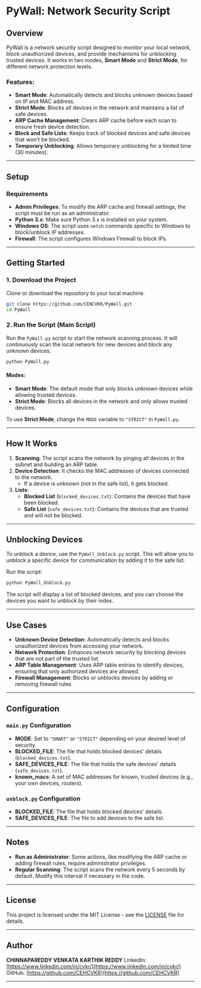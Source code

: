 
# PyWall: Network Security Script

## Overview

PyWall is a network security script designed to monitor your local network, block unauthorized devices, and provide mechanisms for unblocking trusted devices. It works in two modes, **Smart Mode** and **Strict Mode**, for different network protection levels.

### Features:
- **Smart Mode**: Automatically detects and blocks unknown devices based on IP and MAC address.
- **Strict Mode**: Blocks all devices in the network and maintains a list of safe devices.
- **ARP Cache Management**: Clears ARP cache before each scan to ensure fresh device detection.
- **Block and Safe Lists**: Keeps track of blocked devices and safe devices that won't be blocked.
- **Temporary Unblocking**: Allows temporary unblocking for a limited time (30 minutes).

---

## Setup

### Requirements
- **Admin Privileges**: To modify the ARP cache and firewall settings, the script must be run as an administrator.
- **Python 3.x**: Make sure Python 3.x is installed on your system.
- **Windows OS**: The script uses `netsh` commands specific to Windows to block/unblock IP addresses.
- **Firewall**: The script configures Windows Firewall to block IPs.

---

## Getting Started

### 1. Download the Project
Clone or download the repository to your local machine.

```bash
git clone https://github.com/CEHCVKR/PyWall.git
cd PyWall
```

### 2. Run the Script (Main Script)
Run the `PyWall.py` script to start the network scanning process. It will continuously scan the local network for new devices and block any unknown devices.

```bash
python PyWall.py
```

#### Modes:
- **Smart Mode**: The default mode that only blocks unknown devices while allowing trusted devices.
- **Strict Mode**: Blocks all devices in the network and only allows trusted devices.

To use **Strict Mode**, change the `MODE` variable to `"STRICT"` in `PyWall.py`.

---

## How It Works

1. **Scanning**: The script scans the network by pinging all devices in the subnet and building an ARP table.
2. **Device Detection**: It checks the MAC addresses of devices connected to the network.
   - If a device is unknown (not in the safe list), it gets blocked.
3. **Lists**:
   - **Blocked List** (`blocked_devices.txt`): Contains the devices that have been blocked.
   - **Safe List** (`safe_devices.txt`): Contains the devices that are trusted and will not be blocked.

---

## Unblocking Devices

To unblock a device, use the `PyWall_Unblock.py` script. This will allow you to unblock a specific device for communication by adding it to the safe list.

Run the script:

```bash
python PyWall_Unblock.py
```

The script will display a list of blocked devices, and you can choose the devices you want to unblock by their index.

---

## Use Cases

- **Unknown Device Detection**: Automatically detects and blocks unauthorized devices from accessing your network.
- **Network Protection**: Enhances network security by blocking devices that are not part of the trusted list.
- **ARP Table Management**: Uses ARP table entries to identify devices, ensuring that only authorized devices are allowed.
- **Firewall Management**: Blocks or unblocks devices by adding or removing firewall rules.

---

## Configuration

### `main.py` Configuration
- **MODE**: Set to `"SMART"` or `"STRICT"` depending on your desired level of security.
- **BLOCKED_FILE**: The file that holds blocked devices' details (`blocked_devices.txt`).
- **SAFE_DEVICES_FILE**: The file that holds the safe devices' details (`safe_devices.txt`).
- **known_macs**: A set of MAC addresses for known, trusted devices (e.g., your own devices, routers).

### `unblock.py` Configuration
- **BLOCKED_FILE**: The file that holds blocked devices' details.
- **SAFE_DEVICES_FILE**: The file to add devices to the safe list.

---

## Notes
- **Run as Administrator**: Some actions, like modifying the ARP cache or adding firewall rules, require administrator privileges.
- **Regular Scanning**: The script scans the network every 5 seconds by default. Modify this interval if necessary in the code.

---

## License

This project is licensed under the MIT License - see the [LICENSE](LICENSE) file for details.

---

## Author

**CHINNAPAREDDY VENKATA KARTHIK REDDY** 
LinkedIn: [https://www.linkedin.com/in/cvkr/](https://www.linkedin.com/in/cvkr/)  
GitHub: [https://github.com/CEHCVKR](https://github.com/CEHCVKR)

---
